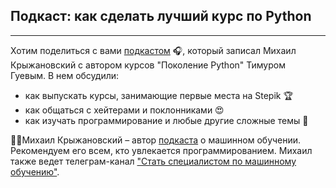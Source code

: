 ## Подкаст: как сделать лучший курс по Python
------------------------------------------

Хотим поделиться с вами [подкастом](https://mlpodcast.mave.digital/ep-44) 🎧, который записал Михаил Крыжановский с автором курсов "Поколение Python" Тимуром Гуевым. В нем обсудили:

*   как выпускать курсы, занимающие первые места на Stepik 🏆
*   как общаться с хейтерами и поклонниками 😍
*   как изучать программирование и любые другие сложные темы 🤯

👨‍💻Михаил Крыжановский – автор [подкаста](https://mlpodcast.mave.digital/) о машинном обучении. Рекомендуем его всем, кто увлекается программированием. Михаил также ведет телеграм-канал ["Стать специалистом по машинному обучению"](https://t.me/toBeAnMLspecialist).